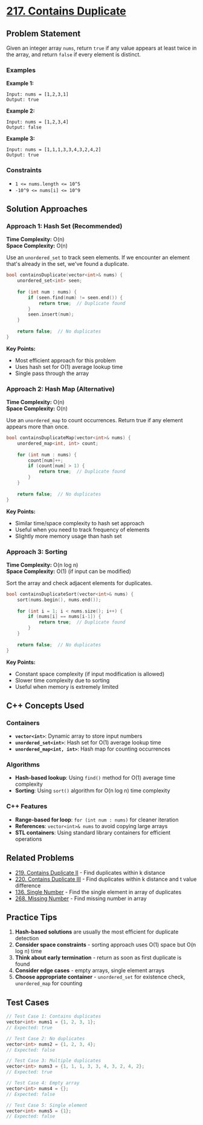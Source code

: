 # [217. Contains Duplicate](https://leetcode.com/problems/contains-duplicate/)

## Problem Statement

Given an integer array `nums`, return `true` if any value appears at least twice in the array, and return `false` if every element is distinct.

### Examples

**Example 1:**
```
Input: nums = [1,2,3,1]
Output: true
```

**Example 2:**
```
Input: nums = [1,2,3,4]
Output: false
```

**Example 3:**
```
Input: nums = [1,1,1,3,3,4,3,2,4,2]
Output: true
```

### Constraints
- `1 <= nums.length <= 10^5`
- `-10^9 <= nums[i] <= 10^9`

## Solution Approaches

### Approach 1: Hash Set (Recommended)
**Time Complexity:** O(n)  
**Space Complexity:** O(n)

Use an `unordered_set` to track seen elements. If we encounter an element that's already in the set, we've found a duplicate.

```cpp
bool containsDuplicate(vector<int>& nums) {
    unordered_set<int> seen;
    
    for (int num : nums) {
        if (seen.find(num) != seen.end()) {
            return true;  // Duplicate found
        }
        seen.insert(num);
    }
    
    return false;  // No duplicates
}
```

**Key Points:**
- Most efficient approach for this problem
- Uses hash set for O(1) average lookup time
- Single pass through the array

### Approach 2: Hash Map (Alternative)
**Time Complexity:** O(n)  
**Space Complexity:** O(n)

Use an `unordered_map` to count occurrences. Return true if any element appears more than once.

```cpp
bool containsDuplicateMap(vector<int>& nums) {
    unordered_map<int, int> count;
    
    for (int num : nums) {
        count[num]++;
        if (count[num] > 1) {
            return true;  // Duplicate found
        }
    }
    
    return false;  // No duplicates
}
```

**Key Points:**
- Similar time/space complexity to hash set approach
- Useful when you need to track frequency of elements
- Slightly more memory usage than hash set

### Approach 3: Sorting
**Time Complexity:** O(n log n)  
**Space Complexity:** O(1) (if input can be modified)

Sort the array and check adjacent elements for duplicates.

```cpp
bool containsDuplicateSort(vector<int>& nums) {
    sort(nums.begin(), nums.end());
    
    for (int i = 1; i < nums.size(); i++) {
        if (nums[i] == nums[i-1]) {
            return true;  // Duplicate found
        }
    }
    
    return false;  // No duplicates
}
```

**Key Points:**
- Constant space complexity (if input modification is allowed)
- Slower time complexity due to sorting
- Useful when memory is extremely limited

## C++ Concepts Used

### Containers
- **`vector<int>`**: Dynamic array to store input numbers
- **`unordered_set<int>`**: Hash set for O(1) average lookup time
- **`unordered_map<int, int>`**: Hash map for counting occurrences

### Algorithms
- **Hash-based lookup**: Using `find()` method for O(1) average time complexity
- **Sorting**: Using `sort()` algorithm for O(n log n) time complexity

### C++ Features
- **Range-based for loop**: `for (int num : nums)` for cleaner iteration
- **References**: `vector<int>& nums` to avoid copying large arrays
- **STL containers**: Using standard library containers for efficient operations

## Related Problems
- [219. Contains Duplicate II](https://leetcode.com/problems/contains-duplicate-ii/) - Find duplicates within k distance
- [220. Contains Duplicate III](https://leetcode.com/problems/contains-duplicate-iii/) - Find duplicates within k distance and t value difference
- [136. Single Number](https://leetcode.com/problems/single-number/) - Find the single element in array of duplicates
- [268. Missing Number](https://leetcode.com/problems/missing-number/) - Find missing number in array

## Practice Tips
1. **Hash-based solutions** are usually the most efficient for duplicate detection
2. **Consider space constraints** - sorting approach uses O(1) space but O(n log n) time
3. **Think about early termination** - return as soon as first duplicate is found
4. **Consider edge cases** - empty arrays, single element arrays
5. **Choose appropriate container** - `unordered_set` for existence check, `unordered_map` for counting

## Test Cases
```cpp
// Test Case 1: Contains duplicates
vector<int> nums1 = {1, 2, 3, 1};
// Expected: true

// Test Case 2: No duplicates
vector<int> nums2 = {1, 2, 3, 4};
// Expected: false

// Test Case 3: Multiple duplicates
vector<int> nums3 = {1, 1, 1, 3, 3, 4, 3, 2, 4, 2};
// Expected: true

// Test Case 4: Empty array
vector<int> nums4 = {};
// Expected: false

// Test Case 5: Single element
vector<int> nums5 = {1};
// Expected: false
```
